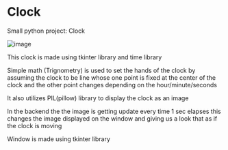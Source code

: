 # Clock
Small python project: Clock

![image](https://user-images.githubusercontent.com/82869137/202104749-9caecc41-c499-4c3e-9e15-a5644d5b9bd2.png)

This clock is made using tkinter library and time library

Simple math (Trignometry) is used to set the hands of the clock by assuming the clock to be line whose one point is fixed at the center of the clock and the other point changes depending on the hour/minute/seconds

It also utilizes PIL(pillow) library to display the clock as an image 

In the backend the the image is getting update every time 1 sec elapses this changes the image displayed on the window and giving us a look that as if the clock is moving

Window is made using tkinter library

